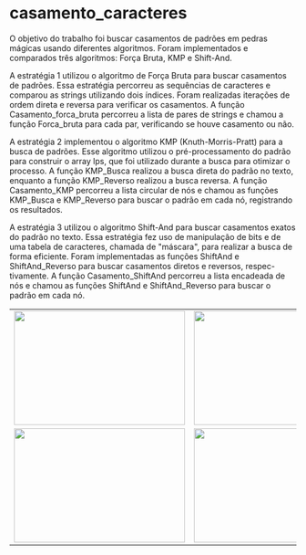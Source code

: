 # casamento_caracteres
O objetivo do trabalho foi buscar casamentos de padrões em pedras mágicas usando diferentes algoritmos. Foram implementados e comparados três algoritmos: Força Bruta, KMP e Shift-And.

A estratégia 1 utilizou o algoritmo de Força Bruta para buscar casamentos de padrões.
Essa estratégia percorreu as sequências de caracteres e comparou as strings utilizando dois
índices. Foram realizadas iterações de ordem direta e reversa para verificar os casamentos.
A função Casamento_forca_bruta percorreu a lista de pares de strings e chamou a função
Forca_bruta para cada par, verificando se houve casamento ou não.

A estratégia 2 implementou o algoritmo KMP (Knuth-Morris-Pratt) para a busca de
padrões. Esse algoritmo utilizou o pré-processamento do padrão para construir o array
lps, que foi utilizado durante a busca para otimizar o processo. A função KMP_Busca
realizou a busca direta do padrão no texto, enquanto a função KMP_Reverso realizou a
busca reversa. A função Casamento_KMP percorreu a lista circular de nós e chamou as
funções KMP_Busca e KMP_Reverso para buscar o padrão em cada nó, registrando os
resultados.

A estratégia 3 utilizou o algoritmo Shift-And para buscar casamentos exatos do padrão
no texto. Essa estratégia fez uso de manipulação de bits e de uma tabela de caracteres,
chamada de "máscara", para realizar a busca de forma eficiente. Foram implementadas as
funções ShiftAnd e ShiftAnd_Reverso para buscar casamentos diretos e reversos, respec-
tivamente. A função Casamento_ShiftAnd percorreu a lista encadeada de nós e chamou
as funções ShiftAnd e ShiftAnd_Reverso para buscar o padrão em cada nó.



<table>
  <tr>
    <td><img src="https://github.com/nojirilucas/casamento_caracteres/assets/103136574/a66e1995-32f9-4498-97a5-8346a64f64e8" style="width: 300px; height: 200px;"></td>
    <td><img src="https://github.com/nojirilucas/casamento_caracteres/assets/103136574/2e010751-3c65-48ec-a989-083c7704e9ad" style="width: 300px; height: 200px;"></td>
  </tr>
  <tr>
    <td><img src="https://github.com/nojirilucas/casamento_caracteres/assets/103136574/71042acb-fe4c-40a3-a31e-ada9230b9158" style="width: 300px; height: 200px;"></td>
    <td><img src="https://github.com/nojirilucas/casamento_caracteres/assets/103136574/cd877f8c-2ab4-45be-aa23-9fc6985a657f" style="width: 300px; height: 200px;"></td>
  </tr>
</table>

